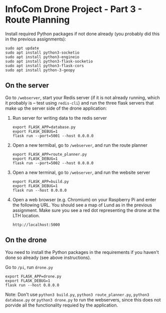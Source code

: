 # InfoCom Drone Project - Part 3 - Route Planning
Install required Python packages if not done already (you probably did this in the previous assignments):
```
sudo apt update
sudo apt install python3-socketio
sudo apt install python3-engineio
sudo apt install python3-flask-socketio
sudo apt install python3-flask-cors
sudo apt install python-3-geopy
```

## On the server

Go to `/webserver`, start your Redis server (if it is not already running, which it probably is – test using `redis-cli`) and run the three flask servers that make up the server side of the drone application:

1. Run server for writing data to the redis server
    ```
    export FLASK_APP=database.py
    export FLASK_DEBUG=1
    flask run --port=5001 --host 0.0.0.0
    ```
2. Open a new termibal, go to `/webserver`, and run the route planner
    ```
    export FLASK_APP=route_planner.py
    export FLASK_DEBUG=1
    flask run --port=5002 --host 0.0.0.0
    ```

3. Open a new terminal, go to `/webserver`,  and run the website server
    ```
    export FLASK_APP=build.py
    export FLASK_DEBUG=1
    flask run --host 0.0.0.0
    ```

4.  Open a web browser (e.g. Chromium) on your Raspberry Pi and enter the following URL. You should see a map of Lund as in the previous assignment. Make sure you see a red dot representing the drone at the LTH location.

    ```
    http://localhost:5000
    ```


## On the drone

You need to install the Python packages in the requirements if you haven't done so already (see above instructions). 

Go to `/pi`, run `drone.py`
```
export FLASK_APP=drone.py
export FLASK_DEBUG=1
flask run --host 0.0.0.0
```


Note: Don't use `python3 build.py`, `python3 route_planner.py`, `python3 database.py` or `python3 drone.py` to run the webservers, since this does not porvide all the functionality requied by the application.

